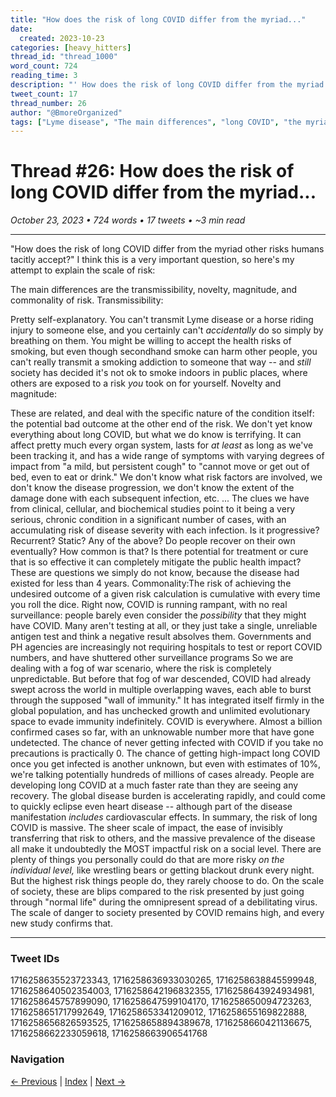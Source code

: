 ```yaml
---
title: "How does the risk of long COVID differ from the myriad..."
date:
  created: 2023-10-23
categories: [heavy_hitters]
thread_id: "thread_1000"
word_count: 724
reading_time: 3
description: "' How does the risk of long COVID differ from the myriad other risks humans tacitly accept ? '"
tweet_count: 17
thread_number: 26
author: "@BmoreOrganized"
tags: ["Lyme disease", "The main differences", "long COVID", "the myriad other risks", "a very important question"]
---
```

# Thread #26: How does the risk of long COVID differ from the myriad...

*October 23, 2023 • 724 words • 17 tweets • ~3 min read*

---

"How does the risk of long COVID differ from the myriad other risks humans tacitly accept?" I think this is a very important question, so here's my attempt to explain the scale of risk:

The main differences are the transmissibility, novelty, magnitude, and commonality of risk. Transmissibility:

Pretty self-explanatory. You can't transmit Lyme disease or a horse riding injury to someone else, and you certainly can't *accidentally* do so simply by breathing on them. You might be willing to accept the health risks of smoking, but even though secondhand smoke can harm other people, you can't really transmit a smoking addiction to someone that way -- and *still* society has decided it's not ok to smoke indoors in public places, where others are exposed to a risk *you* took on for yourself. Novelty and magnitude:

These are related, and deal with the specific nature of the condition itself: the potential bad outcome at the other end of the risk. We don't yet know everything about long COVID, but what we do know is terrifying. It can affect pretty much every organ system, lasts for *at least* as long as we've been tracking it, and has a wide range of symptoms with varying degrees of impact from "a mild, but persistent cough" to "cannot move or get out of bed, even to eat or drink." We don't know what risk factors are involved, we don't know the disease progression, we don't know the extent of the damage done with each subsequent infection, etc. ... The clues we have from clinical, cellular, and biochemical studies point to it being a very serious, chronic condition in a significant number of cases, with an accumulating risk of disease severity with each infection. Is it progressive? Recurrent? Static? Any of the above? Do people recover on their own eventually? How common is that? Is there potential for treatment or cure that is so effective it can completely mitigate the public health impact? These are questions we simply do not know, because the disease had existed for less than 4 years. Commonality:The risk of achieving the undesired outcome of a given risk calculation is cumulative with every time you roll the dice. Right now, COVID is running rampant, with no real surveillance: people barely even consider the *possibility* that they might have COVID. Many aren't testing at all, or they just take a single, unreliable antigen test and think a negative result absolves them. Governments and PH agencies are increasingly not requiring hospitals to test or report COVID numbers, and have shuttered other surveillance programs So we are dealing with a fog of war scenario, where the risk is completely unpredictable. But before that fog of war descended, COVID had already swept across the world in multiple overlapping waves, each able to burst through the supposed "wall of immunity." It has integrated itself firmly in the global population, and has unchecked growth and unlimited evolutionary space to evade immunity indefinitely. COVID is everywhere. Almost a billion confirmed cases so far, with an unknowable number more that have gone undetected. The chance of never getting infected with COVID if you take no precautions is practically 0. The chance of getting high-impact long COVID once you get infected is another unknown, but even with estimates of 10%, we're talking potentially hundreds of millions of cases already. People are developing long COVID at a much faster rate than they are seeing any recovery. The global disease burden is accelerating rapidly, and could come to quickly eclipse even heart disease -- although part of the disease manifestation *includes* cardiovascular effects. In summary, the risk of long COVID is massive. The sheer scale of impact, the ease of invisibly transferring that risk to others, and the massive prevalence of the disease all make it undoubtedly the MOST impactful risk on a social level. There are plenty of things you personally could do that are more risky *on the individual level,* like wrestling bears or getting blackout drunk every night. But the highest risk things people do, they rarely choose to do. On the scale of society, these are blips compared to the risk presented by just going through "normal life" during the omnipresent spread of a debilitating virus. The scale of danger to society presented by COVID remains high, and every new study confirms that.

---

### Tweet IDs
1716258635523723343, 1716258636933030265, 1716258638845599948, 1716258640502354003, 1716258642196832355, 1716258643924934981, 1716258645757899090, 1716258647599104170, 1716258650094723263, 1716258651717992649, 1716258653341209012, 1716258655169822888, 1716258656826593525, 1716258658894389678, 1716258660421136675, 1716258662233059618, 1716258663906541768

### Navigation
[← Previous](025-*.md) | [Index](index.md) | [Next →](027-*.md)